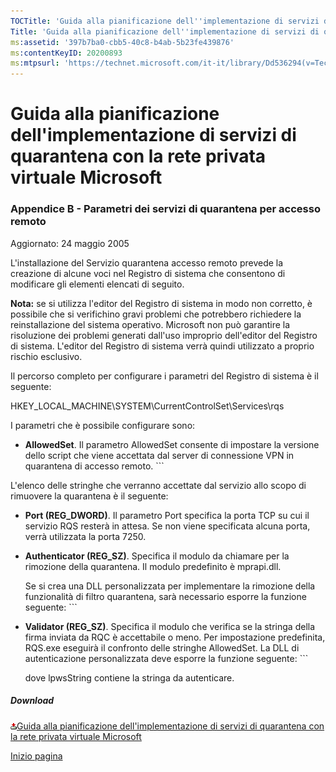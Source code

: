 ```yaml
---
TOCTitle: 'Guida alla pianificazione dell''implementazione di servizi di quarantena con la rete privata virtuale Microsoft - Appendice B'
Title: 'Guida alla pianificazione dell''implementazione di servizi di quarantena con la rete privata virtuale Microsoft - Appendice B'
ms:assetid: '397b7ba0-cbb5-40c8-b4ab-5b23fe439876'
ms:contentKeyID: 20200893
ms:mtpsurl: 'https://technet.microsoft.com/it-it/library/Dd536294(v=TechNet.10)'
---
```


Guida alla pianificazione dell'implementazione di servizi di quarantena con la rete privata virtuale Microsoft
==============================================================================================================

### Appendice B - Parametri dei servizi di quarantena per accesso remoto

Aggiornato: 24 maggio 2005

L'installazione del Servizio quarantena accesso remoto prevede la creazione di alcune voci nel Registro di sistema che consentono di modificare gli elementi elencati di seguito.   

**Nota:** se si utilizza l'editor del Registro di sistema in modo non corretto, è possibile che si verifichino gravi problemi che potrebbero richiedere la reinstallazione del sistema operativo. Microsoft non può garantire la risoluzione dei problemi generati dall'uso improprio dell'editor del Registro di sistema. L'editor del Registro di sistema verrà quindi utilizzato a proprio rischio esclusivo.

Il percorso completo per configurare i parametri del Registro di sistema è il seguente:

HKEY\_LOCAL\_MACHINE\\SYSTEM\\CurrentControlSet\\Services\\rqs

I parametri che è possibile configurare sono:

-   **AllowedSet**. Il parametro AllowedSet consente di impostare la versione dello script che viene accettata dal server di connessione VPN in quarantena di accesso remoto.
        ```

L'elenco delle stringhe che verranno accettate dal servizio allo scopo di rimuovere la quarantena è il seguente:

-   **Port (REG\_DWORD)**. Il parametro Port specifica la porta TCP su cui il servizio RQS resterà in attesa. Se non viene specificata alcuna porta, verrà utilizzata la porta 7250.

-   **Authenticator (REG\_SZ)**. Specifica il modulo da chiamare per la rimozione della quarantena. Il modulo predefinito è mprapi.dll.

    Se si crea una DLL personalizzata per implementare la rimozione della funzionalità di filtro quarantena, sarà necessario esporre la funzione seguente:
        ```

<!-- -->

-   **Validator (REG\_SZ)**. Specifica il modulo che verifica se la stringa della firma inviata da RQC è accettabile o meno. Per impostazione predefinita, RQS.exe eseguirà il confronto delle stringhe AllowedSet. La DLL di autenticazione personalizzata deve esporre la funzione seguente:
        ```

    dove lpwsString contiene la stringa da autenticare.

##### Download

[![](images/Dd536294.icon_exe(it-it,TechNet.10).gif)Guida alla pianificazione dell'implementazione di servizi di quarantena con la rete privata virtuale Microsoft](http://go.microsoft.com/fwlink/?linkid=41308)

[](#mainsection)[Inizio pagina](#mainsection)
